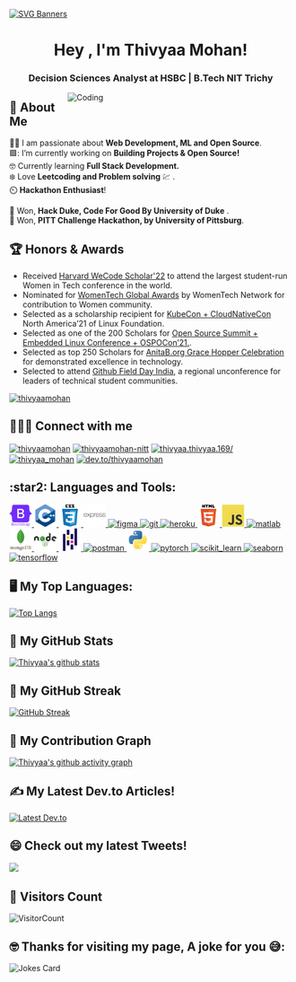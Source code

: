 [![SVG Banners](https://svg-banners.vercel.app/api?type=typeWriter&text1=Coding%20is%20Awesome%20!%20👨‍💻&width=1000&height=200)](https://github.com/Akshay090/svg-banners)
<h1 align="center">Hey , I'm Thivyaa Mohan!</h1>
<h3 align="center"> Decision Sciences Analyst at HSBC  | B.Tech NIT Trichy </h3>


<img align="right" alt="Coding" width="400" src="https://cdn.dribbble.com/users/2131993/screenshots/15641580/media/b1448638055d8095ce451c22bdd41244.png?compress=1&resize=1200x900&vertical=top">


## 🚀 About Me

👨‍💻  I am passionate about **Web Development, ML and Open Source**.</br>
🟩:  I’m currently working on **Building Projects & Open Source!** <br>
:nerd_face: Currently learning **Full Stack Development.** <br>
:snowflake: Love **Leetcoding and Problem solving** 💹 .<br>
⏲️ **Hackathon Enthusiast**!<br>

🥇 Won, **Hack Duke, Code For Good By University of Duke** .<br>
🥈 Won, **PITT Challenge Hackathon, by University of Pittsburg**.<br>


## 🏆  Honors & Awards
- Received [Harvard WeCode Scholar'22](https://www.harvardwecode.com/) to attend the largest student-run Women in Tech conference in the world.
- Nominated for [WomenTech Global Awards](https://www.womentech.net/en-in/node/34312) by WomenTech Network for contribution to Women community.
- Selected as a scholarship recipient for [KubeCon + CloudNativeCon](https://events19.linuxfoundation.org/events/kubecon-cloudnativecon-north-america-2019/) North America’21 of Linux Foundation.
- Selected as one of the 200 Scholars for [Open Source Summit + Embedded Linux Conference + OSPOCon’21.](https://events.linuxfoundation.org/open-source-summit-north-america/).
- Selected as top 250 Scholars for [AnitaB.org Grace Hopper Celebration](https://ghc.anitab.org/attend/scholarships/academics/) for demonstrated excellence in technology.
-  Selected to attend [Github Field Day India](https://githubfieldday.com/), a regional unconference for leaders of technical student communities.



<p align="left"> <a href="https://twitter.com/ThivyaaMohan" target="blank"><img src="https://img.shields.io/twitter/follow/thivyaamohan?logo=twitter&style=for-the-badge" alt="thivyaamohan" /></a> </p>

<h2 align="left"> 🧑‍🤝‍🧑 Connect with me</h2>
<p align="left">
<a href="https://twitter.com/ThivyaaMohan" target="blank"><img align="center" src="https://raw.githubusercontent.com/rahuldkjain/github-profile-readme-generator/master/src/images/icons/Social/twitter.svg" alt="thivyaamohan" height="30" width="40" /></a>
<a href="https://linkedin.com/in/thivyaamohan-nitt" target="blank"><img align="center" src="https://raw.githubusercontent.com/rahuldkjain/github-profile-readme-generator/master/src/images/icons/Social/linked-in-alt.svg" alt="thivyaamohan-nitt" height="30" width="40" /></a>
<a href="https://fb.com/thivyaa.thivyaa.169/" target="blank"><img align="center" src="https://raw.githubusercontent.com/rahuldkjain/github-profile-readme-generator/master/src/images/icons/Social/facebook.svg" alt="thivyaa.thivyaa.169/" height="30" width="40" /></a>
<a href="https://instagram.com/thivyaa_mohan" target="blank"><img align="center" src="https://raw.githubusercontent.com/rahuldkjain/github-profile-readme-generator/master/src/images/icons/Social/instagram.svg" alt="thivyaa_mohan" height="30" width="40" /></a>
<a href="https://dev.to/dev.to/thivyaamohan" target="blank"><img align="center" src="https://raw.githubusercontent.com/rahuldkjain/github-profile-readme-generator/master/src/images/icons/Social/devto.svg" alt="dev.to/thivyaamohan" height="30" width="40" /></a>
</p>

<h2 align="left">:star2:	Languages and Tools:</h3>
<p align="left"> <a href="https://getbootstrap.com" target="_blank" rel="noreferrer"> <img src="https://raw.githubusercontent.com/devicons/devicon/master/icons/bootstrap/bootstrap-plain-wordmark.svg" alt="bootstrap" width="40" height="40"/> </a> <a href="https://www.w3schools.com/cpp/" target="_blank" rel="noreferrer"> <img src="https://raw.githubusercontent.com/devicons/devicon/master/icons/cplusplus/cplusplus-original.svg" alt="cplusplus" width="40" height="40"/> </a> <a href="https://www.w3schools.com/css/" target="_blank" rel="noreferrer"> <img src="https://raw.githubusercontent.com/devicons/devicon/master/icons/css3/css3-original-wordmark.svg" alt="css3" width="40" height="40"/> </a> <a href="https://expressjs.com" target="_blank" rel="noreferrer"> <img src="https://raw.githubusercontent.com/devicons/devicon/master/icons/express/express-original-wordmark.svg" alt="express" width="40" height="40"/> </a> <a href="https://www.figma.com/" target="_blank" rel="noreferrer"> <img src="https://www.vectorlogo.zone/logos/figma/figma-icon.svg" alt="figma" width="40" height="40"/> </a> <a href="https://git-scm.com/" target="_blank" rel="noreferrer"> <img src="https://www.vectorlogo.zone/logos/git-scm/git-scm-icon.svg" alt="git" width="40" height="40"/> </a> <a href="https://heroku.com" target="_blank" rel="noreferrer"> <img src="https://www.vectorlogo.zone/logos/heroku/heroku-icon.svg" alt="heroku" width="40" height="40"/> </a> <a href="https://www.w3.org/html/" target="_blank" rel="noreferrer"> <img src="https://raw.githubusercontent.com/devicons/devicon/master/icons/html5/html5-original-wordmark.svg" alt="html5" width="40" height="40"/> </a> <a href="https://developer.mozilla.org/en-US/docs/Web/JavaScript" target="_blank" rel="noreferrer"> <img src="https://raw.githubusercontent.com/devicons/devicon/master/icons/javascript/javascript-original.svg" alt="javascript" width="40" height="40"/> </a> <a href="https://www.mathworks.com/" target="_blank" rel="noreferrer"> <img src="https://upload.wikimedia.org/wikipedia/commons/2/21/Matlab_Logo.png" alt="matlab" width="40" height="40"/> </a> <a href="https://www.mongodb.com/" target="_blank" rel="noreferrer"> <img src="https://raw.githubusercontent.com/devicons/devicon/master/icons/mongodb/mongodb-original-wordmark.svg" alt="mongodb" width="40" height="40"/> </a> <a href="https://nodejs.org" target="_blank" rel="noreferrer"> <img src="https://raw.githubusercontent.com/devicons/devicon/master/icons/nodejs/nodejs-original-wordmark.svg" alt="nodejs" width="40" height="40"/> </a> <a href="https://pandas.pydata.org/" target="_blank" rel="noreferrer"> <img src="https://raw.githubusercontent.com/devicons/devicon/2ae2a900d2f041da66e950e4d48052658d850630/icons/pandas/pandas-original.svg" alt="pandas" width="40" height="40"/> </a> <a href="https://postman.com" target="_blank" rel="noreferrer"> <img src="https://www.vectorlogo.zone/logos/getpostman/getpostman-icon.svg" alt="postman" width="40" height="40"/> </a> <a href="https://www.python.org" target="_blank" rel="noreferrer"> <img src="https://raw.githubusercontent.com/devicons/devicon/master/icons/python/python-original.svg" alt="python" width="40" height="40"/> </a> <a href="https://pytorch.org/" target="_blank" rel="noreferrer"> <img src="https://www.vectorlogo.zone/logos/pytorch/pytorch-icon.svg" alt="pytorch" width="40" height="40"/> </a> <a href="https://scikit-learn.org/" target="_blank" rel="noreferrer"> <img src="https://upload.wikimedia.org/wikipedia/commons/0/05/Scikit_learn_logo_small.svg" alt="scikit_learn" width="40" height="40"/> </a> <a href="https://seaborn.pydata.org/" target="_blank" rel="noreferrer"> <img src="https://seaborn.pydata.org/_images/logo-mark-lightbg.svg" alt="seaborn" width="40" height="40"/> </a> <a href="https://www.tensorflow.org" target="_blank" rel="noreferrer"> <img src="https://www.vectorlogo.zone/logos/tensorflow/tensorflow-icon.svg" alt="tensorflow" width="40" height="40"/> </a> </p>


## :desktop_computer: My Top Languages:
[![Top Langs](https://github-readme-stats.vercel.app/api/top-langs/?username=thivyaa-web-dev&langs_count=10&layout=compact&theme=gruvbox)](https://github.com/anuraghazra/github-readme-stats)

## :pushpin: My GitHub Stats
[![Thivyaa's github stats](https://github-readme-stats.vercel.app/api?username=thivyaa-web-dev&count_private=true&show_icons=true&theme=gruvbox&include_all_commits=true)](https://github.com/anuraghazra/github-readme-stats)

## 📍 My GitHub Streak

 [![GitHub Streak](https://github-readme-streak-stats.herokuapp.com/?user=thivyaa-web-dev&currStreakNum=2FD3EB&fire=pink&sideLabels=F00&theme=nightowl)](https://git.io/streak-stats)

## 🚩 My Contribution Graph
      
[![Thivyaa's github activity graph](https://activity-graph.herokuapp.com/graph?username=thivyaa-web-dev&theme=react-dark)](https://github.com/thivyaa-web-dev/github-readme-activity-graph)


## ✍️ My Latest Dev.to Articles!
[![Latest Dev.to](https://latest-devto-post.vercel.app/api?username=thivyaamohan)](https://dev.to/piyush)


## 😄 Check out my latest Tweets!

<a href="https://github.com/thivyaa-web-dev/github-readme-x">
<img align="centre" src="https://github-readme-x.gazf.vercel.app/api?id=thivyaamohan&layout=wide&show_reply=off&show_retweet=off" />
</a>


<div align = "left">
 
## :muscle:	 Visitors Count
![VisitorCount](https://profile-counter.glitch.me/{thivyaa-web-dev}/count.svg)

</div>

## :nerd_face: Thanks for visiting my page, A joke for you 😅: 
<img src="https://readme-jokes.vercel.app/api" alt="Jokes Card" />











